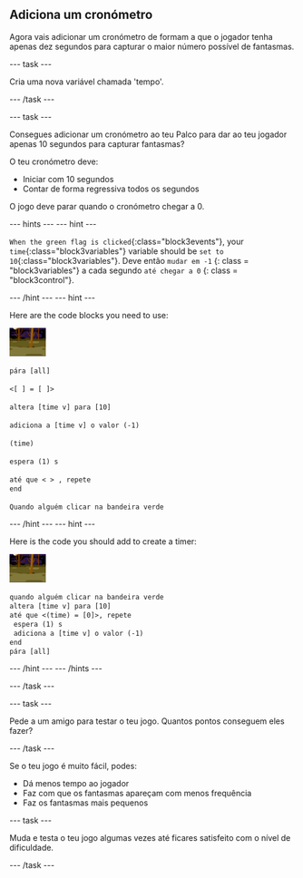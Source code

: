 ## Adiciona um cronómetro

Agora vais adicionar um cronómetro de formam a que o jogador tenha apenas dez segundos para capturar o maior número possível de fantasmas.

\--- task \---

Cria uma nova variável chamada 'tempo'.

\--- /task \---

\--- task \---

Consegues adicionar um cronómetro ao teu Palco para dar ao teu jogador apenas 10 segundos para capturar fantasmas?

O teu cronómetro deve:

+ Iniciar com 10 segundos
+ Contar de forma regressiva todos os segundos

O jogo deve parar quando o cronómetro chegar a 0.

\--- hints \--- \--- hint \---

`When the green flag is clicked`{:class="block3events"}, your `time`{:class="block3variables"} variable should be `set to 10`{:class="block3variables"}. Deve então ` mudar em -1 ` {: class = "block3variables"} a cada segundo ` até chegar a 0 ` {: class = "block3control"}.

\--- /hint \--- \--- hint \---

Here are the code blocks you need to use:

![ator fantasma](images/ghost-backdrop.png)

```blocks3
pára [all]

<[ ] = [ ]>

altera [time v] para [10]

adiciona a [time v] o valor (-1)

(time)

espera (1) s

até que < > , repete
end

Quando alguém clicar na bandeira verde

```

\--- /hint \--- \--- hint \---

Here is the code you should add to create a timer:

![ícone de fundo](images/ghost-backdrop.png)

```blocks3
quando alguém clicar na bandeira verde
altera [time v] para [10]
até que <(time) = [0]>, repete 
 espera (1) s
 adiciona a [time v] o valor (-1)
end
pára [all]
```

\--- /hint \--- \--- /hints \---

\--- /task \---

\--- task \---

Pede a um amigo para testar o teu jogo. Quantos pontos conseguem eles fazer?

\--- /task \---

Se o teu jogo é muito fácil, podes:

+ Dá menos tempo ao jogador
+ Faz com que os fantasmas apareçam com menos frequência
+ Faz os fantasmas mais pequenos

\--- task \---

Muda e testa o teu jogo algumas vezes até ficares satisfeito com o nível de dificuldade.

\--- /task \---